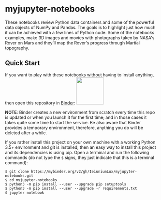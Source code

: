 # myjupyter-notebooks

These notebooks review Python data containers and some of the powerful data objects of NumPy and Pandas. The goals is to highlight just how much it can be achieved with a few lines of Python code. Some of the notebooks examples, make 3D images and movies with photographs taken by NASA's Rover on Mars and they’ll map the Rover's progress through Martial topography.

## Quick Start

If you want to play with these notebooks without having to install anything, then open this repository in [Binder](https://mybinder.org/v2/gh/IeiuniumLux/myjupyter-notebooks.git/master):
<a href="https://mybinder.org/v2/gh/IeiuniumLux/myjupyter-notebooks.git/master"><img src="https://matthiasbussonnier.com/posts/img/binder_logo_128x128.png" width="90" /></a>

**NOTE**: Binder creates a new environment from scratch every time this repo is updated or when you launch it for the first time; and in those cases it takes quite some time to start the service.  Be also aware that Binder provides a temporary environment, therefore, anything you do will be deleted after a while.

If you rather install this project on your own machine with a working Python 3.5+ environment and git is installed, then an easy way to install this project and its dependencies is using pip. Open a terminal and run the following commands (do not type the `$` signs, they just indicate that this is a terminal command):

    $ git clone https://mybinder.org/v2/gh/IeiuniumLux/myjupyter-notebooks.git
    $ cd myjupyter-notebooks
    $ python3 -m pip install --user --upgrade pip setuptools
    $ python3 -m pip install --user --upgrade -r requirements.txt
    $ jupyter notebook
